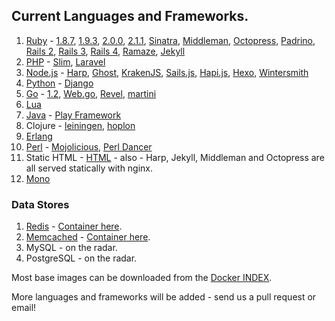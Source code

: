 ## Current Languages and Frameworks.

1. [Ruby](https://github.com/search?q=%40octohost+ruby) - [1.8.7](https://github.com/octohost/ruby-1.8.7p352), [1.9.3](https://github.com/octohost/ruby-1.9.3-p545), [2.0.0](https://github.com/octohost/ruby-2.0.0-p451), [2.1.1](https://github.com/octohost/ruby-2.1.1), [Sinatra](https://github.com/octohost/sinatra), [Middleman](https://github.com/octohost/middleman), [Octopress](https://github.com/octohost/octopress), [Padrino](https://github.com/octohost/padrino), [Rails 2](https://github.com/octohost/rails2), [Rails 3](https://github.com/octohost/rails3), [Rails 4](https://github.com/octohost/rails4),  [Ramaze](https://github.com/octohost/ramaze), [Jekyll](https://github.com/octohost/jekyll)
2. [PHP](https://github.com/octohost/php5) - [Slim](https://github.com/octohost/slim), [Laravel](https://github.com/octohost/laravel)
3. [Node.js](https://github.com/octohost/nodejs) - [Harp](https://github.com/octohost/harp), [Ghost](https://github.com/octohost/ghost), [KrakenJS](https://github.com/octohost/kraken), [Sails.js](https://github.com/octohost/sails), [Hapi.js](https://github.com/octohost/hapi), [Hexo](https://github.com/octohost/hexo), [Wintersmith](https://github.com/octohost/wintersmith)
4. [Python](https://github.com/octohost/python-3.3) - [Django](https://github.com/octohost/django-staticsite)
5. [Go](https://github.com/octohost/go-1.2) - [1.2](https://github.com/octohost/go-1.2), [Web.go](https://github.com/octohost/web.go), [Revel](https://github.com/octohost/revel), [martini](https://github.com/octohost/martini)
6. [Lua](https://github.com/octohost/openresty)
7. [Java](https://github.com/octohost/openjdk7) - [Play Framework](https://github.com/octohost/play-app)
8. Clojure - [leiningen](https://github.com/octohost/leiningen), [hoplon](https://github.com/octohost/hoplon)
9. [Erlang](https://github.com/octohost/erlang)
10. [Perl](https://github.com/octohost/perl) - [Mojolicious](https://github.com/octohost/mojolicious-app), [Perl Dancer](https://github.com/octohost/perldancer-app)
11. Static HTML - [HTML](https://github.com/octohost/html) - also - Harp, Jekyll, Middleman and Octopress are all served statically with nginx.
12. [Mono](https://github.com/octohost/mono)

### Data Stores

1. [Redis](/data-stores-redis.html) - [Container here](https://github.com/octohost/redis).
2. [Memcached](/data-stores-memcached.html) - [Container here](https://github.com/octohost/memcached).
3. MySQL - on the radar.
4. PostgreSQL - on the radar.

Most base images can be downloaded from the [Docker INDEX](https://index.docker.io/u/octohost/).

More languages and frameworks will be added - send us a pull request or email!